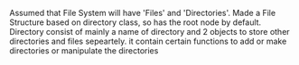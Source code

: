 Assumed that File System will have 'Files' and 'Directories'.
Made a File Structure based on directory class, so has the root node by default.
Directory consist of mainly a name of directory and 2 objects to  store other
directories and files sepeartely.
it contain certain functions to add or make directories or manipulate the directories
